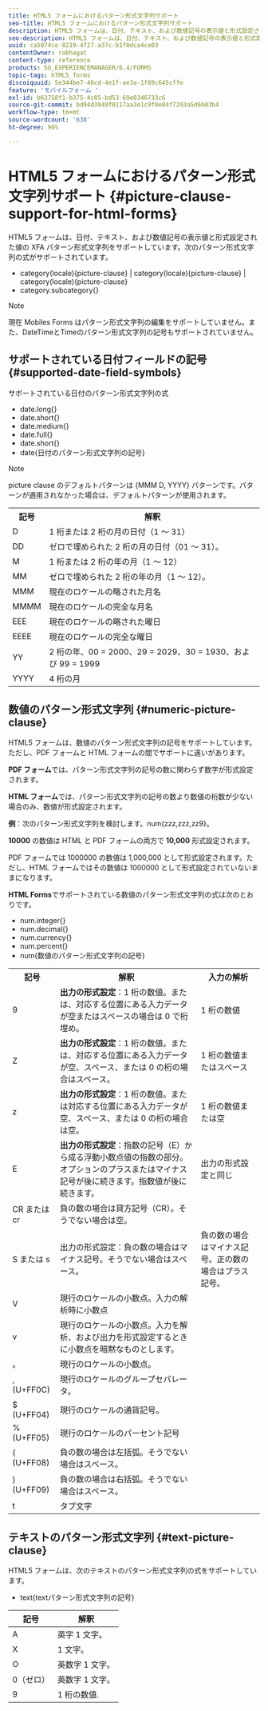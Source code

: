 ```yaml
---
title: HTML5 フォームにおけるパターン形式文字列サポート
seo-title: HTML5 フォームにおけるパターン形式文字列サポート
description: HTML5 フォームは、日付、テキスト、および数値記号の表示値と形式設定された値の XFA パターン形式文字列をサポートしています。
seo-description: HTML5 フォームは、日付、テキスト、および数値記号の表示値と形式設定された値の XFA パターン形式文字列をサポートしています。
uuid: ca5074ce-8219-4f27-a37c-b1f0dca4ce03
contentOwner: robhagat
content-type: reference
products: SG_EXPERIENCEMANAGER/6.4/FORMS
topic-tags: hTML5_forms
discoiquuid: 5e344be7-46cd-4e1f-ae3a-1f89c645cffe
feature: 'モバイルフォーム '
exl-id: b63758f1-b375-4c05-bd53-69e0346733c6
source-git-commit: bd94d3949f0117aa3e1c9f0e84f7293a5d6b03b4
workflow-type: tm+mt
source-wordcount: '638'
ht-degree: 96%

---
```


# HTML5 フォームにおけるパターン形式文字列サポート {#picture-clause-support-for-html-forms}

HTML5 フォームは、日付、テキスト、および数値記号の表示値と形式設定された値の XFA パターン形式文字列をサポートしています。次のパターン形式文字列の式がサポートされています。

* category(locale){picture-clause} | category(locale){picture-clause} | category(locale){picture-clause}
* category.subcategory{}

>[!NOTE]
>
>現在 Mobiles Forms はパターン形式文字列の編集をサポートしていません。また、DateTimeとTimeのパターン形式文字列の記号もサポートされていません。

## サポートされている日付フィールドの記号 {#supported-date-field-symbols}

サポートされている日付のパターン形式文字列の式

* date.long{}
* date.short{}
* date.medium{}
* date.full{}
* date.short{}
* date{日付のパターン形式文字列の記号}

>[!NOTE]
>
>picture clause のデフォルトパターンは {MMM D, YYYY} パターンです。パターンが適用されなかった場合は、デフォルトパターンが使用されます。

<table> 
 <tbody>
  <tr>
   <th><strong>記号</strong></th> 
   <th>解釈</th> 
  </tr>
  <tr>
   <td>D</td> 
   <td>1 桁または 2 桁の月の日付（1 ～ 31）</td> 
  </tr>
  <tr>
   <td>DD</td> 
   <td>ゼロで埋められた 2 桁の月の日付（01 ～ 31）。<br /> </td> 
  </tr>
  <tr>
   <td>M</td> 
   <td>1 桁または 2 桁の年の月（1 ～ 12）<br /> </td> 
  </tr>
  <tr>
   <td>MM</td> 
   <td>ゼロで埋められた 2 桁の年の月（1 ～ 12）。<br /> </td> 
  </tr>
  <tr>
   <td>MMM</td> 
   <td>現在のロケールの略された月名<br /> </td> 
  </tr>
  <tr>
   <td>MMMM</td> 
   <td>現在のロケールの完全な月名<br /> </td> 
  </tr>
  <tr>
   <td>EEE</td> 
   <td>現在のロケールの略された曜日<br /> </td> 
  </tr>
  <tr>
   <td>EEEE</td> 
   <td>現在のロケールの完全な曜日<br /> </td> 
  </tr>
  <tr>
   <td>YY</td> 
   <td>2 桁の年、00 = 2000、29 = 2029、30 = 1930、および 99 = 1999<br /> </td> 
  </tr>
  <tr>
   <td>YYYY</td> 
   <td>4 桁の月<br /> </td> 
  </tr>
 </tbody>
</table>

## 数値のパターン形式文字列 {#numeric-picture-clause}

HTML5 フォームは、数値のパターン形式文字列の記号をサポートしています。ただし、PDF フォームと HTML フォームの間でサポートに違いがあります。

**PDF フォーム**&#x200B;では、パターン形式文字列の記号の数に関わらず数字が形式設定されます。

**HTML フォーム**&#x200B;では、パターン形式文字列の記号の数より数値の桁数が少ない場合のみ、数値が形式設定されます。

**例**：次のパターン形式文字列を検討します。num{zzz,zzz,zz9}。

**10000** の数値は HTML と PDF フォームの両方で **10,000** 形式設定されます。

PDF フォームでは 1000000 の数値は 1,000,000 として形式設定されます。ただし、HTML フォームではその数値は 1000000 として形式設定されていないままになります。

**HTML Forms**&#x200B;でサポートされている数値のパターン形式文字列の式は次のとおりです。

* num.integer{}
* num.decimal{}
* num.currency{}
* num.percent{}
* num{数値のパターン形式文字列の記号}

<table> 
 <tbody>
  <tr>
   <th><strong>記号</strong></th> 
   <th><strong>解釈</strong></th> 
   <th>入力の解析</th> 
  </tr>
  <tr>
   <td>9</td> 
   <td><strong>出力の形式設定</strong>：1 桁の数値。または、対応する位置にある入力データが空またはスペースの場合は 0 で桁埋め。<br /> </td> 
   <td>1 桁の数値</td> 
  </tr>
  <tr>
   <td>Z</td> 
   <td><strong>出力の形式設定</strong>：1 桁の数値。または、対応する位置にある入力データが空、スペース、または 0 の桁の場合はスペース。<br /> </td> 
   <td>1 桁の数値またはスペース</td> 
  </tr>
  <tr>
   <td>z</td> 
   <td><strong>出力の形式設定</strong>：1 桁の数値。または対応する位置にある入力データが空、スペース、または 0 の桁の場合は空。<br /> </td> 
   <td>1 桁の数値または空</td> 
  </tr>
  <tr>
   <td>E</td> 
   <td><strong>出力の形式設定</strong>：指数の記号（E）から成る浮動小数点値の指数の部分。オプションのプラスまたはマイナス記号が後に続きます。指数値が後に続きます。<br /> </td> 
   <td>出力の形式設定と同じ</td> 
  </tr>
  <tr>
   <td>CR または cr<br /> </td> 
   <td>負の数の場合は貸方記号（CR）。そうでない場合は空。</td> 
   <td><br type="_moz" /> </td> 
  </tr>
  <tr>
   <td>S または s<br /> </td> 
   <td>出力の形式設定：負の数の場合はマイナス記号。そうでない場合はスペース。<br /> </td> 
   <td>負の数の場合はマイナス記号。正の数の場合はプラス記号。</td> 
  </tr>
  <tr>
   <td>V</td> 
   <td>現行のロケールの小数点。入力の解析時に小数点</td> 
   <td><br type="_moz" /> </td> 
  </tr>
  <tr>
   <td>v</td> 
   <td>現行のロケールの小数点。入力を解析、および出力を形式設定するときに小数点を暗黙なものとします。</td> 
   <td><br type="_moz" /> </td> 
  </tr>
  <tr>
   <td>。</td> 
   <td>現行のロケールの小数点。</td> 
   <td><br type="_moz" /> </td> 
  </tr>
  <tr>
   <td>, (U+FF0C)</td> 
   <td>現行のロケールのグループセパレータ。</td> 
   <td><br type="_moz" /> </td> 
  </tr>
  <tr>
   <td>$ (U+FF04)</td> 
   <td>現行のロケールの通貨記号。</td> 
   <td><br type="_moz" /> </td> 
  </tr>
  <tr>
   <td>% (U+FF05)</td> 
   <td>現行のロケールのパーセント記号</td> 
   <td><br type="_moz" /> </td> 
  </tr>
  <tr>
   <td>( (U+FF08)</td> 
   <td>負の数の場合は左括弧。そうでない場合はスペース。</td> 
   <td><br type="_moz" /> </td> 
  </tr>
  <tr>
   <td>) (U+FF09)</td> 
   <td>負の数の場合は右括弧。そうでない場合はスペース。</td> 
   <td><br type="_moz" /> </td> 
  </tr>
  <tr>
   <td>t</td> 
   <td>タブ文字</td> 
   <td><br type="_moz" /> </td> 
  </tr>
 </tbody>
</table>

## テキストのパターン形式文字列  {#text-picture-clause}

HTML5 フォームは、次のテキストのパターン形式文字列の式をサポートしています。

* text{textパターン形式文字列の記号}

| **記号** | **解釈** |
|---|---|
| A | 英字 1 文字。 |
| X | 1 文字。 |
| O | 英数字 1 文字。 |
| 0（ゼロ） | 英数字 1 文字。 |
| 9 | 1 桁の数値. |
